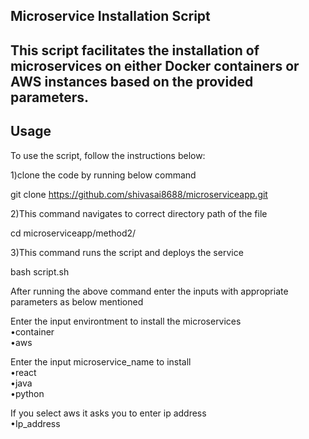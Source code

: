 ## Microservice Installation Script<br>
## This script facilitates the installation of microservices on either Docker containers or AWS instances based on the provided parameters.<br>

## Usage
To use the script, follow the instructions below: <br>

1)clone the code by running below command

git clone https://github.com/shivasai8688/microserviceapp.git


2)This command navigates to correct directory path of the file <br>
  
cd microserviceapp/method2/


3)This command runs the script and deploys the service <br>
  
bash script.sh


After running the above command enter the inputs with appropriate parameters as below mentioned <br>

Enter the input environtment to install the microservices <br>
   •container <br>
   •aws <br>

Enter the input microservice_name to install <br>
   •react <br>
   •java <br>
   •python <br>

If you select aws it asks you to enter ip address <br>
   •Ip_address
